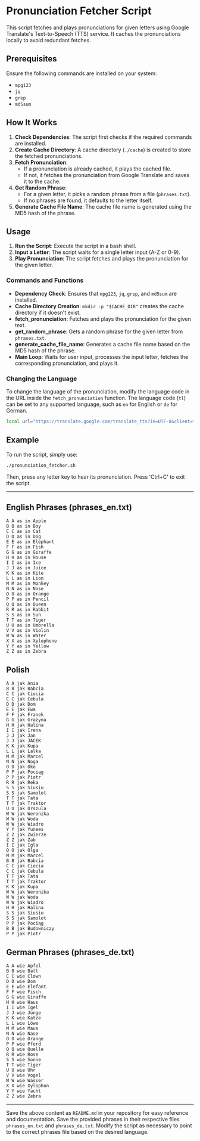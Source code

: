 # Pronunciation Fetcher Script

This script fetches and plays pronunciations for given letters using Google Translate's Text-to-Speech (TTS) service. It caches the pronunciations locally to avoid redundant fetches.

## Prerequisites

Ensure the following commands are installed on your system:
- `mpg123`
- `jq`
- `grep`
- `md5sum`

## How It Works

1. **Check Dependencies**: The script first checks if the required commands are installed.
2. **Create Cache Directory**: A cache directory (`./cache`) is created to store the fetched pronunciations.
3. **Fetch Pronunciation**: 
    - If a pronunciation is already cached, it plays the cached file.
    - If not, it fetches the pronunciation from Google Translate and saves it to the cache.
4. **Get Random Phrase**:
    - For a given letter, it picks a random phrase from a file (`phrases.txt`). 
    - If no phrases are found, it defaults to the letter itself.
5. **Generate Cache File Name**: The cache file name is generated using the MD5 hash of the phrase.

## Usage

1. **Run the Script**: Execute the script in a bash shell.
2. **Input a Letter**: The script waits for a single letter input (A-Z or 0-9).
3. **Play Pronunciation**: The script fetches and plays the pronunciation for the given letter.

### Commands and Functions

- **Dependency Check**: Ensures that `mpg123`, `jq`, `grep`, and `md5sum` are installed.
- **Cache Directory Creation**: `mkdir -p "$CACHE_DIR"` creates the cache directory if it doesn't exist.
- **fetch_pronunciation**: Fetches and plays the pronunciation for the given text.
- **get_random_phrase**: Gets a random phrase for the given letter from `phrases.txt`.
- **generate_cache_file_name**: Generates a cache file name based on the MD5 hash of the phrase.
- **Main Loop**: Waits for user input, processes the input letter, fetches the corresponding pronunciation, and plays it.

### Changing the Language

To change the language of the pronunciation, modify the language code in the URL inside the `fetch_pronunciation` function. The language code (`tl`) can be set to any supported language, such as `en` for English or `de` for German.

```bash
local url="https://translate.google.com/translate_tts?ie=UTF-8&client=tw-ob&q=$encoded_text&tl=de"
```

## Example

To run the script, simply use:

```bash
./pronunciation_fetcher.sh
```

Then, press any letter key to hear its pronunciation. Press 'Ctrl+C' to exit the script.

---

## English Phrases (phrases_en.txt)

```plaintext
A A as in Apple
B B as in Boy
C C as in Cat
D D as in Dog
E E as in Elephant
F F as in Fish
G G as in Giraffe
H H as in House
I I as in Ice
J J as in Juice
K K as in Kite
L L as in Lion
M M as in Monkey
N N as in Nose
O O as in Orange
P P as in Pencil
Q Q as in Queen
R R as in Rabbit
S S as in Sun
T T as in Tiger
U U as in Umbrella
V V as in Violin
W W as in Water
X X as in Xylophone
Y Y as in Yellow
Z Z as in Zebra
```


## Polish 

```plaintext
A A jak Ania
B B jak Babcia
C C jak Ciocia
C C jak Cebula
D D jak Dom
E E jak Ewa
F F jak Franek
G G jak Grażyna
H H jak Halina
I I jak Irena
J J jak Jan
J J jak JACEK
K K jak Kupa
L L jak Lalka
M M jak Marcel
N N jak Noga
O O jak Oko
P P jak Pociąg
P P jak Piotr
R R jak Reka
S S jak Siusiu
S S jak Samolot
T T jak Tata
T T jak Traktor
U U jak Urszula
W W jak Weronika
W W jak Woda
W W jak Wiadro
Y Y jak Yunees
Z Z jak Zwierze
Z Z jak Zab
I I jak Igla
O O jak Olga
M M jak Marcel
B B jak Babcia
C C jak Ciocia
C C jak Cebula
T T jak Tata
T T jak Traktor
K K jak Kupa
W W jak Weronika
W W jak Woda
W W jak Wiadro
H H jak Halina
S S jak Siusiu
S S jak Samolot
P P jak Pociąg
B B jak Budowniczy
P P jak Piotr
```


## German Phrases (phrases_de.txt)

```plaintext
A A wie Apfel
B B wie Ball
C C wie Clown
D D wie Dom
E E wie Elefant
F F wie Fisch
G G wie Giraffe
H H wie Haus
I I wie Igel
J J wie Junge
K K wie Katze
L L wie Löwe
M M wie Maus
N N wie Nase
O O wie Orange
P P wie Pferd
Q Q wie Quelle
R R wie Rose
S S wie Sonne
T T wie Tiger
U U wie Uhr
V V wie Vogel
W W wie Wasser
X X wie Xylophon
Y Y wie Yacht
Z Z wie Zebra
```

---

Save the above content as `README.md` in your repository for easy reference and documentation. Save the provided phrases in their respective files `phrases_en.txt` and `phrases_de.txt`. Modify the script as necessary to point to the correct phrases file based on the desired language.
